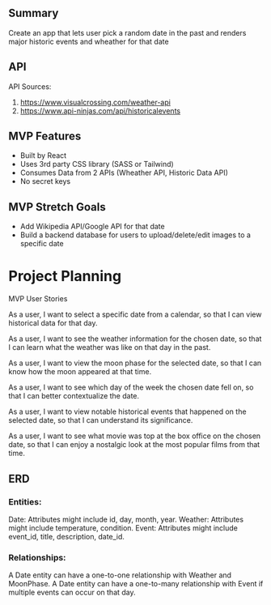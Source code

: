 ## Summary

Create an app that lets user pick a random date in the past and renders major historic events and wheather for that date

    

## API

API Sources:
1. https://www.visualcrossing.com/weather-api
2. https://www.api-ninjas.com/api/historicalevents

## MVP Features
- Built by React
- Uses 3rd party CSS library (SASS or Tailwind)
- Consumes Data from 2 APIs (Wheather API, Historic Data API)
- No secret keys

## MVP Stretch Goals
- Add Wikipedia API/Google API for that date
- Build a backend database for users to upload/delete/edit images to a specific date



# Project Planning

MVP User Stories

As a user, I want to select a specific date from a calendar, so that I can view historical data for that day.

As a user, I want to see the weather information for the chosen date, so that I can learn what the weather was like on that day in the past.

As a user, I want to view the moon phase for the selected date, so that I can know how the moon appeared at that time.

As a user, I want to see which day of the week the chosen date fell on, so that I can better contextualize the date.

As a user, I want to view notable historical events that happened on the selected date, so that I can understand its significance.

As a user, I want to see what movie was top at the box office on the chosen date, so that I can enjoy a nostalgic look at the most popular films from that time.





## ERD

### Entities:

Date: Attributes might include id, day, month, year.
Weather: Attributes might include temperature, condition.
Event: Attributes might include event_id, title, description, date_id.

### Relationships:

A Date entity can have a one-to-one relationship with Weather and MoonPhase.
A Date entity can have a one-to-many relationship with Event if multiple events can occur on that day.